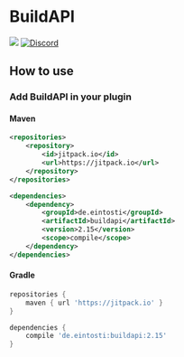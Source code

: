 # BuildAPI

[![](https://jitpack.io/v/de.eintosti/buildapi.svg?style=flat-square&logo=appveyor)](https://jitpack.io/#de.eintosti/buildapi)
[![Discord](https://img.shields.io/discord/419460301403193344.svg?style=flat-square&colorB=7289da&label=Discord&logo=discord&logoColor=white)](https://discord.gg/Nt467Rf)

## How to use

### Add BuildAPI in your plugin
#### Maven
```xml
<repositories>
    <repository>
        <id>jitpack.io</id>
        <url>https://jitpack.io</url>
    </repository>
</repositories>
```
```xml
<dependencies>
    <dependency>
        <groupId>de.eintosti</groupId>
        <artifactId>buildapi</artifactId>
        <version>2.15</version>
        <scope>compile</scope>
    </dependency>
</dependencies>
```

#### Gradle
```groovy
repositories {
    maven { url 'https://jitpack.io' }
}
```
```groovy
dependencies {
    compile 'de.eintosti:buildapi:2.15'
}
```